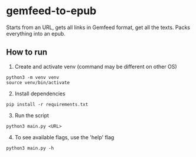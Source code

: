 # gemfeed-to-epub

Starts from an URL, gets all links in Gemfeed format, get all the texts.
Packs everything into an epub.

## How to run

1. Create and activate venv (command may be different on other OS)
```
python3 -m venv venv
source venv/bin/activate
```
2. Install dependencies
```
pip install -r requirements.txt
```
3. Run the script
```
python3 main.py <URL>
```
4. To see available flags, use the 'help' flag
```
python3 main.py -h
```
